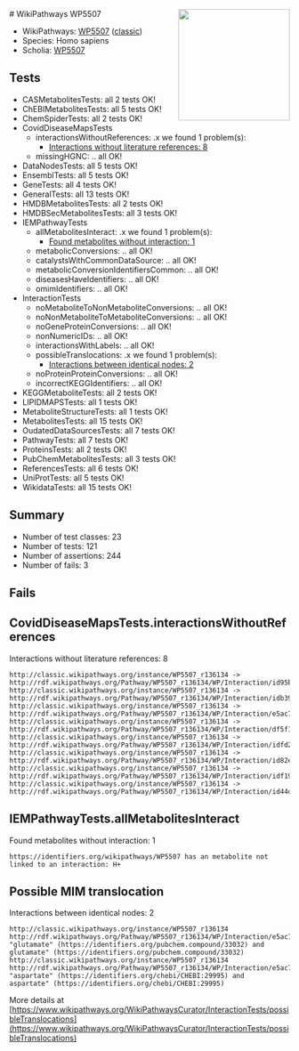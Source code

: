 <img style="float: right; width: 200px" src="https://cms-assets.nporadio.nl/npo3fm/NPO-Serious-Request-Logo-Groen-Ik-Steun-RGB.png" />
# WikiPathways WP5507

* WikiPathways: [WP5507](https://wikipathways.org/pathways/WP5507) ([classic](https://classic.wikipathways.org/instance/WP5507))
* Species: Homo sapiens
* Scholia: [WP5507](https://scholia.toolforge.org/wikipathways/WP5507)
## Tests
* CASMetabolitesTests: all 2 tests OK!
* ChEBIMetabolitesTests: all 5 tests OK!
* ChemSpiderTests: all 2 tests OK!
* CovidDiseaseMapsTests
    * interactionsWithoutReferences: .x we found 1 problem(s):
        * [Interactions without literature references: 8](#2e295936)
    * missingHGNC: .. all OK!
* DataNodesTests: all 5 tests OK!
* EnsemblTests: all 5 tests OK!
* GeneTests: all 4 tests OK!
* GeneralTests: all 13 tests OK!
* HMDBMetabolitesTests: all 2 tests OK!
* HMDBSecMetabolitesTests: all 3 tests OK!
* IEMPathwayTests
    * allMetabolitesInteract: .x we found 1 problem(s):
        * [Found metabolites without interaction: 1](#2bc2e7ec)
    * metabolicConversions: .. all OK!
    * catalystsWithCommonDataSource: .. all OK!
    * metabolicConversionIdentifiersCommon: .. all OK!
    * diseasesHaveIdentifiers: .. all OK!
    * omimIdentifiers: .. all OK!
* InteractionTests
    * noMetaboliteToNonMetaboliteConversions: .. all OK!
    * noNonMetaboliteToMetaboliteConversions: .. all OK!
    * noGeneProteinConversions: .. all OK!
    * nonNumericIDs: .. all OK!
    * interactionsWithLabels: .. all OK!
    * possibleTranslocations: .x we found 1 problem(s):
        * [Interactions between identical nodes: 2](#1c118207)
    * noProteinProteinConversions: .. all OK!
    * incorrectKEGGIdentifiers: .. all OK!
* KEGGMetaboliteTests: all 2 tests OK!
* LIPIDMAPSTests: all 1 tests OK!
* MetaboliteStructureTests: all 1 tests OK!
* MetabolitesTests: all 15 tests OK!
* OudatedDataSourcesTests: all 7 tests OK!
* PathwayTests: all 7 tests OK!
* ProteinsTests: all 2 tests OK!
* PubChemMetabolitesTests: all 3 tests OK!
* ReferencesTests: all 6 tests OK!
* UniProtTests: all 5 tests OK!
* WikidataTests: all 15 tests OK!


## Summary

* Number of test classes: 23
* Number of tests: 121
* Number of assertions: 244
* Number of fails: 3

## Fails

<a name="2e295936" />

## CovidDiseaseMapsTests.interactionsWithoutReferences

Interactions without literature references: 8
```
http://classic.wikipathways.org/instance/WP5507_r136134 -> http://rdf.wikipathways.org/Pathway/WP5507_r136134/WP/Interaction/id95bb2973
http://classic.wikipathways.org/instance/WP5507_r136134 -> http://rdf.wikipathways.org/Pathway/WP5507_r136134/WP/Interaction/idb392db48
http://classic.wikipathways.org/instance/WP5507_r136134 -> http://rdf.wikipathways.org/Pathway/WP5507_r136134/WP/Interaction/e5ac7
http://classic.wikipathways.org/instance/WP5507_r136134 -> http://rdf.wikipathways.org/Pathway/WP5507_r136134/WP/Interaction/df5f1
http://classic.wikipathways.org/instance/WP5507_r136134 -> http://rdf.wikipathways.org/Pathway/WP5507_r136134/WP/Interaction/idfd2ccf14
http://classic.wikipathways.org/instance/WP5507_r136134 -> http://rdf.wikipathways.org/Pathway/WP5507_r136134/WP/Interaction/id82ed4a58
http://classic.wikipathways.org/instance/WP5507_r136134 -> http://rdf.wikipathways.org/Pathway/WP5507_r136134/WP/Interaction/idf19b1116
http://classic.wikipathways.org/instance/WP5507_r136134 -> http://rdf.wikipathways.org/Pathway/WP5507_r136134/WP/Interaction/id44d726aa
```

<a name="2bc2e7ec" />

## IEMPathwayTests.allMetabolitesInteract

Found metabolites without interaction: 1
```
https://identifiers.org/wikipathways/WP5507 has an metabolite not linked to an interaction: H+
```

<a name="1c118207" />

## Possible MIM translocation

Interactions between identical nodes: 2
```
http://classic.wikipathways.org/instance/WP5507_r136134 http://rdf.wikipathways.org/Pathway/WP5507_r136134/WP/Interaction/e5ac7 "glutamate" (https://identifiers.org/pubchem.compound/33032) and 
glutamate" (https://identifiers.org/pubchem.compound/33032)
http://classic.wikipathways.org/instance/WP5507_r136134 http://rdf.wikipathways.org/Pathway/WP5507_r136134/WP/Interaction/e5ac7 "aspartate" (https://identifiers.org/chebi/CHEBI:29995) and 
aspartate" (https://identifiers.org/chebi/CHEBI:29995)
```

More details at [https://www.wikipathways.org/WikiPathwaysCurator/InteractionTests/possibleTranslocations](https://www.wikipathways.org/WikiPathwaysCurator/InteractionTests/possibleTranslocations)

